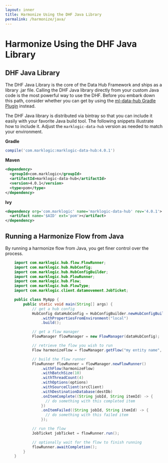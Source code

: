 ```yaml
---
layout: inner
title: Harmonize Using the DHF Java Library
permalink: /harmonize/java/
---
```


# Harmonize Using the DHF Java Library

## DHF Java Library

The DHF Java Library is the core of the Data Hub Framework and ships as a library .jar file. Calling the DHF Java library directly from your custom Java code is the most powerful way to use the DHF. Before you embark down this path, consider whether you can get by using the [ml-data-hub Gradle Plugin](gradle.md) instead.

The DHF Java library is distributed via bintray so that you can include it easily with your favorite Java build tool. The following snippets illustrate how to include it. Adjust the `marklogic-data-hub` version as needed to match your environment.

**Gradle**

```groovy
compile('com.marklogic:marklogic-data-hub:4.0.1')
```

**Maven**

```xml
<dependency>
  <groupId>com.marklogic</groupId>
  <artifactId>marklogic-data-hub</artifactId>
  <version>4.0.1</version>
  <type>pom</type>
</dependency>
```

**Ivy**

```xml
<dependency org='com.marklogic' name='marklogic-data-hub' rev='4.0.1'>
  <artifact name='$AID' ext='pom'></artifact>
</dependency>
```

## Running a Harmonize Flow from Java

By running a harmonize flow from Java, you get finer control over the process.

```java
    import com.marklogic.hub.flow.FlowRunner;
    import com.marklogic.hub.HubConfig;
    import com.marklogic.hub.HubConfigBuilder;
    import com.marklogic.hub.FlowRunner;
    import com.marklogic.hub.Flow;
    import com.marklogic.hub.FlowType;
    import com.marklogic.client.datamovement.JobTicket;

    public class MyApp {
        public static void main(String[] args) {
            // get a hub config
            HubConfig dataHubConfig = HubConfigBuilder.newHubConfigBuilder("/path/to/your/project")
                .withPropertiesFromEnvironment("local")
                .build();

            // get a flow manager
            FlowManager flowManager = new FlowManager(dataHubConfig);

            // retrieve the flow you wish to run
            Flow harmonizeFlow = flowManager.getFlow("my entity name", "my flow name", FlowType.HARMONIZE);

            // build the flow runner
            FlowRunner flowRunner = flowManager.newFlowRunner()
                .withFlow(harmonizeFlow)
                .withBatchSize(10)
                .withThreadCount(4)
                .withOptions(options)
                .withSourceClient(srcClient)
                .withDestinationDatabase(destDb)
                .onItemComplete((String jobId, String itemId) -> {
                  // do something with this completed item
                })
                .onItemFailed((String jobId, String itemId) -> {
                  // do something with this failed item
                });

            // run the flow
            JobTicket jobTicket = flowRunner.run();

            // optionally wait for the flow to finish running
            flowRunner.awaitCompletion();
        }
    }
```
